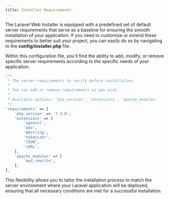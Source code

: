 ```yaml
---
title: Installer Requirements
---
```

The Laravel Web Installer is equipped with a predefined set of default server requirements that serve as a baseline for ensuring the smooth installation of your application. If you need to customize or extend these requirements to better suit your project, you can easily do so by navigating to the **config/installer.php** file.

Within this configuration file, you'll find the ability to add, modify, or remove specific server requirements according to the specific needs of your application.

```php
/**
 * The server requirements to verify before installation.
 *
 * You can add or remove requirements as you wish.
 *
 * Available options: 'php_version', 'extensions', 'apache_modules'
 */
'requirements' => [
    'php_version' => '7.3.0',
    'extensions' => [
        'openssl',
        'pdo',
        'mbstring',
        'tokenizer',
        'JSON',
        'cURL',
    ],
    'apache_modules' => [
        'mod_rewrite',
    ],
],
```

This flexibility allows you to tailor the installation process to match the server environment where your Laravel application will be deployed, ensuring that all necessary conditions are met for a successful installation.
